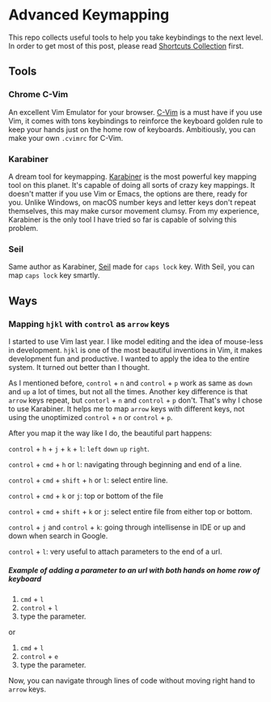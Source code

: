 # Advanced Keymapping

This repo collects useful tools to help you take keybindings to the next level. In order to get most of this post, please read <a href="https://github.com/yifanchen/macOS-shortcuts-collection">Shortcuts Collection</a> first.

## Tools

### Chrome C-Vim

An excellent Vim Emulator for your browser. <a href="https://github.com/1995eaton/chromium-vim" target="_blank">C-Vim</a> is a must have if you use Vim, it comes with tons keybindings to reinforce the keyboard golden rule to keep your hands just on the home row of keyboards. Ambitiously, you can make your own `.cvimrc` for C-Vim.

### Karabiner

A dream tool for keymapping. <a href="https://pqrs.org/osx/karabiner" target="_blank">Karabiner</a> is the most powerful key mapping tool on this planet. It's capable of doing all sorts of crazy key mappings. It doesn't matter if you use Vim or Emacs, the options are there, ready for you. Unlike Windows, on macOS number keys and letter keys don't repeat themselves, this may make cursor movement clumsy. From my experience, Karabiner is the only tool I have tried so far is capable of solving this problem.

### Seil

Same author as Karabiner, <a href="https://github.com/tekezo/Seil" target="_blank">Seil</a> made for `caps lock` key. With Seil, you can map `caps lock` key smartly.

## Ways

### Mapping `hjkl` with `control` as `arrow` keys

I started to use Vim last year. I like model editing and the idea of mouse-less in development. `hjkl` is one of the most beautiful inventions in Vim, it makes development fun and productive. I wanted to apply the idea to the entire system. It turned out better than I thought.

As I mentioned before, `control` + `n` and `control` + `p` work as same as `down` and `up` a lot of times, but not all the times. Another key difference is that `arrow` keys repeat, but `contorl` + `n` and `control` + `p` don't. That's why I chose to use Karabiner. It helps me to map `arrow` keys with different keys, not using the unoptimized `control` + `n` or `control` + `p`.

After you map it the way like I do, the beautiful part happens:

`control` + `h` + `j` + `k` + `l`: `left` `down` `up` `right`.

`control` + `cmd` + `h` or `l`: navigating through beginning and end of a line.

`control` + `cmd` + `shift` + `h` or `l`: select entire line.

`control` + `cmd` + `k` or `j`: top or bottom of the file

`control` + `cmd` + `shift` + `k` or `j`: select entire file from either top or bottom.

`control` + `j` and `control` + `k`: going through intellisense in IDE or up and down when search in Google.

`control` + `l`: very useful to attach parameters to the end of a url.

##### Example of adding a parameter to an url with both hands on home row of keyboard

1. `cmd` + `l`
2. `control` + `l`
3. type the parameter.

or

1. `cmd` + `l`
2. `control` + `e`
3. type the parameter.

Now, you can navigate through lines of code without moving right hand to `arrow` keys.

